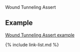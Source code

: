 ﻿Wound Tunneling Assert

## Example

[Wound Tunneling Assert example](Condition-WoundTunneling-Example.html)


{% include link-list.md %}